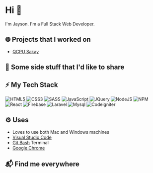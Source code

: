# Hi 👋

I'm Jayson. I'm a Full Stack Web Developer.

## 🌐 Projects that I worked on 
- [QCPU Sakay](https://websakay.web.app/)


## 🐫 Some side stuff that I'd like to share


## ⚡ My Tech Stack
![HTML5](https://img.shields.io/badge/html5-%23E34F26.svg?style=for-the-badge&logo=html5&logoColor=white)
![CSS3](https://img.shields.io/badge/css3-%231572B6.svg?style=for-the-badge&logo=css3&logoColor=white)
![SASS](https://img.shields.io/badge/SASS-hotpink.svg?style=for-the-badge&logo=SASS&logoColor=white)
![JavaScript](https://img.shields.io/badge/javascript-%23323330.svg?style=for-the-badge&logo=javascript&logoColor=%23F7DF1E)
![JQuery](https://img.shields.io/badge/jquery-%2378cff5.svg?style=for-the-badge&logo=jquery&logoColor=0769AD)
![NodeJS](https://img.shields.io/badge/node.js-6DA55F?style=for-the-badge&logo=node.js&logoColor=white)
![NPM](https://img.shields.io/badge/NPM-%23000000.svg?style=for-the-badge&logo=npm&logoColor=white)
![React](https://img.shields.io/badge/react-%2320232a.svg?style=for-the-badge&logo=react&logoColor=%2361DAFB)
![Firebase](https://img.shields.io/badge/firebase-%23ffffff.svg?style=for-the-badge&logo=firebase)
![Laravel](https://img.shields.io/badge/laravel-%23ffffff.svg?style=for-the-badge&logo=laravel)
![Mysql](https://img.shields.io/badge/mysql-%23ffffff.svg?style=for-the-badge&logo=mysql)
![Codeigniter](https://img.shields.io/badge/codeigniter-%23ffffff.svg?style=for-the-badge&logo=codeigniter)




## ⚙ Uses
- Loves to use both Mac and Windows machines
- [Visual Studio Code](https://code.visualstudio.com/)
- [Git Bash](https://git-scm.com/downloads) Terminal
- [Google Chrome](https://www.google.com/intl/en_ph/chrome/) 

## 📬 Find me everywhere
